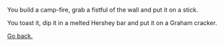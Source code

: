 You build a camp-fire, grab a fistful of the wall and put it on a stick.

You toast it, dip it in a melted Hershey bar and put it on a Graham cracker.

[Go back.](../marshmallow.md)
